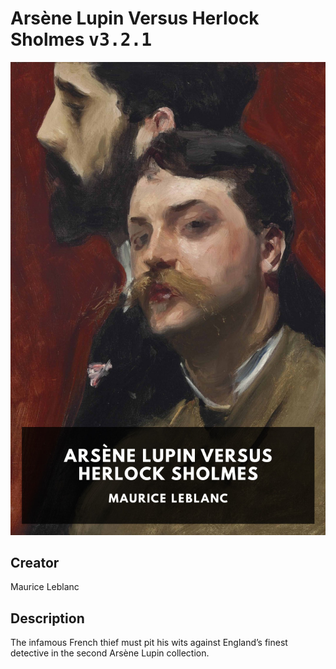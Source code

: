 
# Arsène Lupin Versus Herlock Sholmes <kbd>v3.2.1</kbd>

<center>
  <img src="./cover-1024.jpg"/>
</center>

## Creator
Maurice Leblanc

## Description
The infamous French thief must pit his wits against England’s finest detective in the second Arsène Lupin collection.
